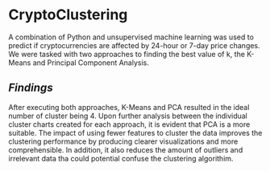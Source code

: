 # CryptoClustering

A combination of Python and unsupervised machine learning was used to predict if cryptocurrencies are affected by 24-hour or 7-day price changes. We were tasked with two approaches to finding the best value of k, the K-Means and Principal Component Analysis. 

## ***Findings***

After executing both approaches, K-Means and PCA resulted in the ideal number of cluster being 4. Upon further analysis between the individual cluster charts created for each approach, it is evident that PCA is a more suitable. The impact of using fewer features to cluster the data improves the clustering performance by producing clearer visualizations and more comprehensible. In addition, it also reduces the amount of outliers and irrelevant data tha could potential confuse the clustering algorithim. 

